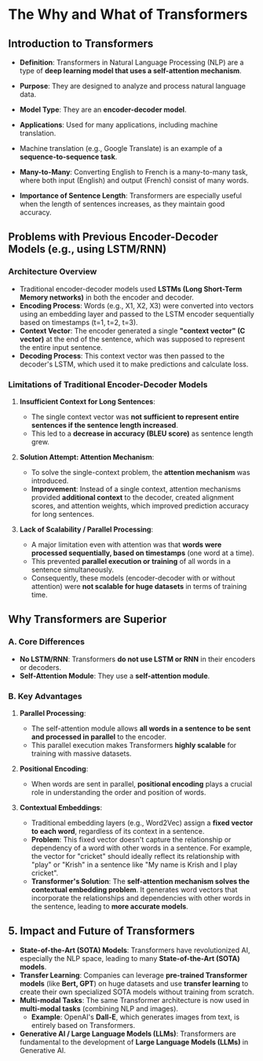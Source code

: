 # The Why and What of Transformers

## Introduction to Transformers
*   **Definition**: Transformers in Natural Language Processing (NLP) are a type of **deep learning model that uses a self-attention mechanism**.
*   **Purpose**: They are designed to analyze and process natural language data.
*   **Model Type**: They are an **encoder-decoder model**.
*   **Applications**: Used for many applications, including machine translation.

*   Machine translation (e.g., Google Translate) is an example of a **sequence-to-sequence task**.
*   **Many-to-Many**: Converting English to French is a many-to-many task, where both input (English) and output (French) consist of many words.
*   **Importance of Sentence Length**: Transformers are especially useful when the length of sentences increases, as they maintain good accuracy.

## Problems with Previous Encoder-Decoder Models (e.g., using LSTM/RNN)

### Architecture Overview
*   Traditional encoder-decoder models used **LSTMs (Long Short-Term Memory networks)** in both the encoder and decoder.
*   **Encoding Process**: Words (e.g., X1, X2, X3) were converted into vectors using an embedding layer and passed to the LSTM encoder sequentially based on timestamps (t=1, t=2, t=3).
*   **Context Vector**: The encoder generated a single **"context vector" (C vector)** at the end of the sentence, which was supposed to represent the entire input sentence.
*   **Decoding Process**: This context vector was then passed to the decoder's LSTM, which used it to make predictions and calculate loss.

### Limitations of Traditional Encoder-Decoder Models

1.  **Insufficient Context for Long Sentences**:
    *   The single context vector was **not sufficient to represent entire sentences if the sentence length increased**.
    *   This led to a **decrease in accuracy (BLEU score)** as sentence length grew.

2.  **Solution Attempt: Attention Mechanism**:
    *   To solve the single-context problem, the **attention mechanism** was introduced.
    *   **Improvement**: Instead of a single context, attention mechanisms provided **additional context** to the decoder, created alignment scores, and attention weights, which improved prediction accuracy for long sentences.

3.  **Lack of Scalability / Parallel Processing**:
    *   A major limitation even with attention was that **words were processed sequentially, based on timestamps** (one word at a time).
    *   This prevented **parallel execution or training** of all words in a sentence simultaneously.
    *   Consequently, these models (encoder-decoder with or without attention) were **not scalable for huge datasets** in terms of training time.

## Why Transformers are Superior

### A. Core Differences
*   **No LSTM/RNN**: Transformers **do not use LSTM or RNN** in their encoders or decoders.
*   **Self-Attention Module**: They use a **self-attention module**.

### B. Key Advantages

1.  **Parallel Processing**:
    *   The self-attention module allows **all words in a sentence to be sent and processed in parallel** to the encoder.
    *   This parallel execution makes Transformers **highly scalable** for training with massive datasets.

2.  **Positional Encoding**:
    *   When words are sent in parallel, **positional encoding** plays a crucial role in understanding the order and position of words.

3.  **Contextual Embeddings**:
    *   Traditional embedding layers (e.g., Word2Vec) assign a **fixed vector to each word**, regardless of its context in a sentence.
    *   **Problem**: This fixed vector doesn't capture the relationship or dependency of a word with other words in a sentence. For example, the vector for "cricket" should ideally reflect its relationship with "play" or "Krish" in a sentence like "My name is Krish and I play cricket".
    *   **Transformer's Solution**: The **self-attention mechanism solves the contextual embedding problem**. It generates word vectors that incorporate the relationships and dependencies with other words in the sentence, leading to **more accurate models**.

## 5. Impact and Future of Transformers
*   **State-of-the-Art (SOTA) Models**: Transformers have revolutionized AI, especially the NLP space, leading to many **State-of-the-Art (SOTA) models**.
*   **Transfer Learning**: Companies can leverage **pre-trained Transformer models** (like **Bert, GPT**) on huge datasets and use **transfer learning** to create their own specialized SOTA models without training from scratch.
*   **Multi-modal Tasks**: The same Transformer architecture is now used in **multi-modal tasks** (combining NLP and images).
    *   **Example**: OpenAI's **Dall-E**, which generates images from text, is entirely based on Transformers.
*   **Generative AI / Large Language Models (LLMs)**: Transformers are fundamental to the development of **Large Language Models (LLMs)** in Generative AI.